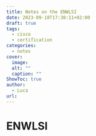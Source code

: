 ```yaml
---
title: Notes on the ENWLSI
date: 2023-09-18T17:38:11+02:00
draft: true
tags:
  - cisco
  - certification
categories:
  - notes
cover:
  image:
  alt: ""
  caption: ""
ShowToc: true
author:
  - Luca
url:
---
```

# ENWLSI

